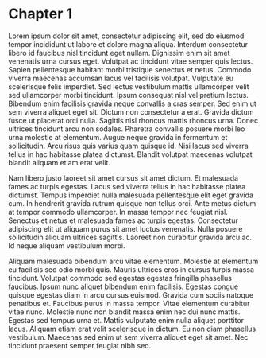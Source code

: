 # Chapter 1

Lorem ipsum dolor sit amet, consectetur adipiscing elit, sed do eiusmod tempor incididunt ut labore et dolore magna aliqua. Interdum consectetur libero id faucibus nisl tincidunt eget nullam. Dignissim enim sit amet venenatis urna cursus eget. Volutpat ac tincidunt vitae semper quis lectus. Sapien pellentesque habitant morbi tristique senectus et netus. Commodo viverra maecenas accumsan lacus vel facilisis volutpat. Vulputate eu scelerisque felis imperdiet. Sed lectus vestibulum mattis ullamcorper velit sed ullamcorper morbi tincidunt. Ipsum consequat nisl vel pretium lectus. Bibendum enim facilisis gravida neque convallis a cras semper. Sed enim ut sem viverra aliquet eget sit. Dictum non consectetur a erat. Gravida dictum fusce ut placerat orci nulla. Sagittis nisl rhoncus mattis rhoncus urna. Donec ultrices tincidunt arcu non sodales. Pharetra convallis posuere morbi leo urna molestie at elementum. Augue neque gravida in fermentum et sollicitudin. Arcu risus quis varius quam quisque id. Nisi lacus sed viverra tellus in hac habitasse platea dictumst. Blandit volutpat maecenas volutpat blandit aliquam etiam erat velit.

Nam libero justo laoreet sit amet cursus sit amet dictum. Et malesuada fames ac turpis egestas. Lacus sed viverra tellus in hac habitasse platea dictumst. Tempus imperdiet nulla malesuada pellentesque elit eget gravida cum. In hendrerit gravida rutrum quisque non tellus orci. Ante metus dictum at tempor commodo ullamcorper. In massa tempor nec feugiat nisl. Senectus et netus et malesuada fames ac turpis egestas. Consectetur adipiscing elit ut aliquam purus sit amet luctus venenatis. Nulla posuere sollicitudin aliquam ultrices sagittis. Laoreet non curabitur gravida arcu ac. Id neque aliquam vestibulum morbi.

Aliquam malesuada bibendum arcu vitae elementum. Molestie at elementum eu facilisis sed odio morbi quis. Mauris ultrices eros in cursus turpis massa tincidunt. Volutpat commodo sed egestas egestas fringilla phasellus faucibus. Ipsum nunc aliquet bibendum enim facilisis. Egestas congue quisque egestas diam in arcu cursus euismod. Gravida cum sociis natoque penatibus et. Faucibus purus in massa tempor. Vitae elementum curabitur vitae nunc. Molestie nunc non blandit massa enim nec dui nunc mattis. Egestas sed tempus urna et. Mattis vulputate enim nulla aliquet porttitor lacus. Aliquam etiam erat velit scelerisque in dictum. Eu non diam phasellus vestibulum. Maecenas sed enim ut sem viverra aliquet eget sit amet. Nec tincidunt praesent semper feugiat nibh sed.
